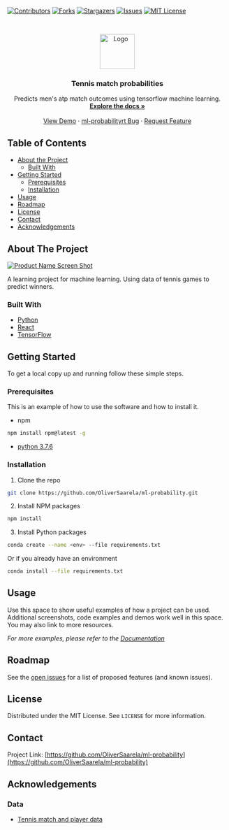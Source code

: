 
<!-- PROJECT SHIELDS -->
<!--
*** I'm using markdown "reference style" links for readability.
*** Reference links are enclosed in brackets [ ] instead of parentheses ( ).
*** See the bottom of this document for the declaration of the reference variables
*** for contributors-url, forks-url, etc. This is an optional, concise syntax you may use.
*** https://www.markdownguide.org/basic-syntax/#reference-style-links
-->
[![Contributors][contributors-shield]][contributors-url]
[![Forks][forks-shield]][forks-url]
[![Stargazers][stars-shield]][stars-url]
[![Issues][issues-shield]][issues-url]
[![MIT License][license-shield]][license-url]




<!-- PROJECT LOGO -->
<br />
<p align="center">
  <a href="https://github.com/OliverSaarela/ml-probability">
    <img src="images/logo.png" alt="Logo" width="80" height="80">
  </a>

  <h3 align="center">Tennis match probabilities</h3>

  <p align="center">
    Predicts men's atp match outcomes using tensorflow machine learning.
    <br />
    <a href="https://github.com/OliverSaarela/ml-probability"><strong>Explore the docs »</strong></a>
    <br />
    <br />
    <a href="https://github.com/OliverSaarela/ml-probability">View Demo</a>
    ·
    <a href="https://github.com/OliverSaarela/ml-probability/issues">ml-probabilityrt Bug</a>
    ·
    <a href="https://github.com/OliverSaarela/ml-probability/issues">Request Feature</a>
  </p>
</p>



<!-- TABLE OF CONTENTS -->
## Table of Contents

* [About the Project](#about-the-project)
  * [Built With](#built-with)
* [Getting Started](#getting-started)
  * [Prerequisites](#prerequisites)
  * [Installation](#installation)
* [Usage](#usage)
* [Roadmap](#roadmap)
* [License](#license)
* [Contact](#contact)
* [Acknowledgements](#acknowledgements)



<!-- ABOUT THE PROJECT -->
## About The Project

[![Product Name Screen Shot][product-screenshot]](https://example.com)

A learning project for machine learning.
Using data of tennis games to predict winners.

### Built With

* [Python](https://www.python.org/)
* [React](https://reactjs.org/)
* [TensorFlow](https://www.tensorflow.org/)



<!-- GETTING STARTED -->
## Getting Started

To get a local copy up and running follow these simple steps.

### Prerequisites

This is an example of how to use the software and how to install it.
* npm
```sh
npm install npm@latest -g
```
* [python 3.7.6](https://www.python.org/)

### Installation
 
1. Clone the repo
```sh
git clone https://github.com/OliverSaarela/ml-probability.git
```

2. Install NPM packages
```sh
npm install
```

3. Install Python packages
```sh
conda create --name <env> --file requirements.txt
```
Or if you already have an environment
```sh
conda install --file requirements.txt
```

<!-- USAGE EXAMPLES -->
## Usage

Use this space to show useful examples of how a project can be used. Additional screenshots, code examples and demos work well in this space. You may also link to more resources.

_For more examples, please refer to the [Documentation](https://example.com)_



<!-- ROADMAP -->
## Roadmap

See the [open issues](https://github.com/OliverSaarela/ml-probability/issues) for a list of proposed features (and known issues).



<!-- LICENSE -->
## License

Distributed under the MIT License. See `LICENSE` for more information.


<!-- CONTACT -->
## Contact

Project Link: [https://github.com/OliverSaarela/ml-probability](https://github.com/OliverSaarela/ml-probability)



<!-- ACKNOWLEDGEMENTS -->
## Acknowledgements

### Data
* [Tennis match and player data](https://data.world/tylerudite/atp-match-data)


<!-- MARKDOWN LINKS & IMAGES -->
<!-- https://www.markdownguide.org/basic-syntax/#reference-style-links -->
[contributors-shield]: https://img.shields.io/github/contributors/OliverSaarela/ml-probability.svg?style=flat-square
[contributors-url]: https://github.com/OliverSaarela/ml-probability/graphs/contributors
[forks-shield]: https://img.shields.io/github/forks/OliverSaarela/ml-probability.svg?style=flat-square
[forks-url]: https://github.com/OliverSaarela/ml-probability/network/members
[stars-shield]: https://img.shields.io/github/stars/OliverSaarela/ml-probability.svg?style=flat-square
[stars-url]: https://github.com/OliverSaarela/ml-probability/stargazers
[issues-shield]: https://img.shields.io/github/issues/OliverSaarela/ml-probability.svg?style=flat-square
[issues-url]: https://github.com/OliverSaarela/ml-probability/issues
[license-shield]: https://img.shields.io/github/license/OliverSaarela/ml-probability.svg?style=flat-square
[license-url]: https://github.com/OliverSaarela/ml-probability/blob/master/LICENSE
[product-screenshot]: images/screenshot.png
